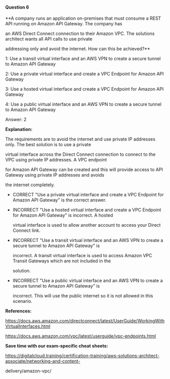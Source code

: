 #### Question  6


**A company runs an application on-premises that must consume a REST API running on Amazon API Gateway. The company has

an AWS Direct Connect connection to their Amazon VPC. The solutions architect wants all API calls to use private

addressing only and avoid the internet. How can this be achieved?**


1: Use a transit virtual interface and an AWS VPN to create a secure tunnel to Amazon API Gateway


2: Use a private virtual interface and create a VPC Endpoint for Amazon API Gateway


3: Use a hosted virtual interface and create a VPC Endpoint for Amazon API Gateway


4: Use a public virtual interface and an AWS VPN to create a secure tunnel to Amazon API Gateway


Answer: 2


**Explanation:**


The requirements are to avoid the internet and use private IP addresses only. The best solution is to use a private

virtual interface across the Direct Connect connection to connect to the VPC using private IP addresses. A VPC endpoint

for Amazon API Gateway can be created and this will provide access to API Gateway using private IP addresses and avoids

the internet completely.


- CORRECT "Use a private virtual interface and create a VPC Endpoint for Amazon API Gateway" is the correct answer.


- INCORRECT "Use a hosted virtual interface and create a VPC Endpoint for Amazon API Gateway" is incorrect. A hosted

  virtual interface is used to allow another account to access your Direct Connect link.


- INCORRECT "Use a transit virtual interface and an AWS VPN to create a secure tunnel to Amazon API Gateway" is

  incorrect. A transit virtual interface is used to access Amazon VPC Transit Gateways which are not included in the

  solution.


- INCORRECT "Use a public virtual interface and an AWS VPN to create a secure tunnel to Amazon API Gateway" is

  incorrect. This will use the public internet so it is not allowed in this scenario.


**References:**


https://docs.aws.amazon.com/directconnect/latest/UserGuide/WorkingWithVirtualInterfaces.html


https://docs.aws.amazon.com/vpc/latest/userguide/vpc-endpoints.html


**Save time with our exam-specific cheat sheets:**


https://digitalcloud.training/certification-training/aws-solutions-architect-associate/networking-and-content-

delivery/amazon-vpc/

